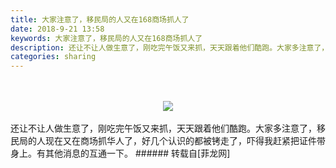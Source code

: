```yaml
---
title: 大家注意了，移民局的人又在168商场抓人了
date: 2018-9-21 13:58
keywords: 大家注意了，移民局的人又在168商场抓人了
description: 还让不让人做生意了，刚吃完午饭又来抓，天天跟着他们酷跑。大家多注意了，移民局的人现在又在商场抓华人了，好几个认识的都被铐走了，吓得我赶紧把证件带身上。有其他消息的互通一下。
categories: sharing
---
```

<td class="t_f" id="postmessage_1854632">

<br/>
<br/>
<div align="center">

<img aid="948718" data-cf-modified-00533a284615fd6afc87f89d-="" file="data/attachment/forum/201809/21/135549x97yyajlfqbeee91.jpg.thumb.jpg" id="aimg_948718" inpost="1" onclick="" onmouseover="" src="http://www.flw.ph/data/attachment/forum/201809/21/135549x97yyajlfqbeee91.jpg" style="cursor:pointer" zoomfile="data/attachment/forum/201809/21/135549x97yyajlfqbeee91.jpg"/>


</div><br/>
还让不让人做生意了，刚吃完午饭又来抓，天天跟着他们酷跑。大家多注意了，移民局的人现在又在商场抓华人了，好几个认识的都被铐走了，吓得我赶紧把证件带身上。有其他消息的互通一下。</td>
###### 转载自[菲龙网]